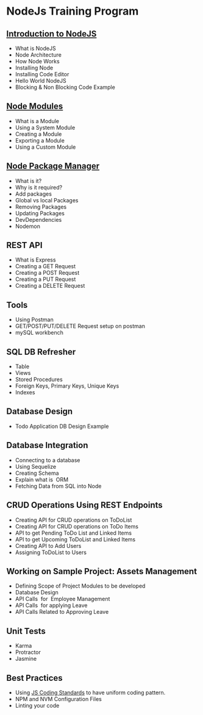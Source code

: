 # NodeJs Training Program

## [Introduction to NodeJS](http://www.costaivo.com/Tutorial-NodeJS/1_IntroductionToNodeJs)

- What is NodeJS
- Node Architecture
- How Node Works
- Installing Node
- Installing Code Editor
- Hello World NodeJS
- Blocking & Non Blocking Code Example

## [Node Modules](http://www.costaivo.com/Tutorial-NodeJS/2_NodeModules)

- What is a Module
- Using a System Module
- Creating a Module
- Exporting a Module
- Using a Custom Module

## [Node Package Manager](http://www.costaivo.com/Tutorial-NodeJS/3_NodePackageManger)

- What is it?
- Why is it required?
- Add packages
- Global vs local Packages
- Removing Packages
- Updating Packages
- DevDependencies
- Nodemon

## REST API

- What is Express
- Creating a GET Request
- Creating a POST Request
- Creating a PUT Request
- Creating a DELETE Request

## Tools

- Using Postman
- GET/POST/PUT/DELETE Request setup on postman
- mySQL workbench

## SQL DB Refresher

- Table
- Views
- Stored Procedures
- Foreign Keys, Primary Keys, Unique Keys
- Indexes

## Database Design

- Todo Application DB Design Example

## Database Integration

- Connecting to a database
- Using Sequelize
- Creating Schema
- Explain what is  ORM
- Fetching Data from SQL into Node

## CRUD Operations Using REST Endpoints

- Creating API for CRUD operations on ToDoList
- Creating API for CRUD operations on ToDo Items
- API to get Pending ToDo List and Linked Items
- API to get Upcoming ToDoList and Linked Items
- Creating API to Add Users
- Assigning ToDoList to Users

## Working on Sample Project: Assets Management

- Defining Scope of Project Modules to be developed
- Database Design
- API Calls  for  Employee Management
- API Calls  for applying Leave
- API Calls Related to Approving Leave

## Unit Tests

- Karma
- Protractor
- Jasmine

## Best Practices

- Using [JS Coding Standards](https://www.npmjs.com/package/standard) to have uniform coding pattern.
- NPM and NVM Configuration Files
- Linting your code
